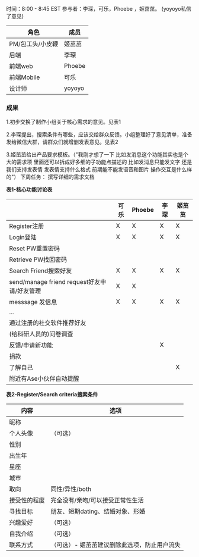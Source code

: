 时间：8:00 - 8:45 EST
参与者：李琛，可乐，Phoebe ，姬茁茁。 (yoyoyo私信了意见)

|角色|成员|
|----|----|
|PM/包工头/小皮鞭|姬茁茁|
|后端|李琛|
|前端web|Phoebe|
|前端Mobile|可乐|
|设计师|yoyoyo|

### 成果
1.初步交换了制作小组关于核心需求的意见。见表1

2.李琛提出，搜索条件有哪些，应该交给群众反馈。小组整理好了意见清单，准备发给微信大群，请群众们就增删发表意见。见表2

3.姬茁茁给出产品要求模板。（"我刚才想了一下 比如发消息这个功能其实也是个大的需求项 里面还可以拆成好多细的子功能点描述的 比如发消息只能发文字 还是我们支持发表情 发表情支持什么格式 前期能不能发语音和图片 操作交互是什么样的"）
下周任务：
撰写详细的需求文档

**表1-核心功能讨论表**

|    |可乐|	Phoebe|	李琛|	姬茁茁|
|----|----|----|----|----|
|Register注册|X|X|X|X||
|Login登陆	|X|X|X|X|	
|Reset PW重置密码	| | | | |					
|Retrieve PW找回密码| | | | |						
|Search Friend搜索好友|X|X|X|X|	
|send/manage friend request好友申请/好友管理|X|X| | |	
|messsage 发信息|X|X|X|X|	
|...					
|通过注册的社交软件推荐好友					
|(给科研人员的)问卷调查					|
|反馈/申请新功能| | |X| |			
|捐款					
|了解自己| | ||X|		
|附近有Ase小伙伴自动提醒					


**表2-Register/Search criteria搜索条件**

|内容|选项|
|----|----|
|昵称||
|个人头像|（可选）|
|性别||
|出生年||
|星座||
|城市||
|取向|同性/异性/both|
|接受性的程度|完全没有/亲吻/可以接受正常性生活|
|寻找目标|朋友、短期dating、结婚对象、形婚|
|兴趣爱好|（可选）|
|自我介绍|（可选）|
|联系方式|（可选）- 姬茁茁建议删除此选项，防止用户流失|

